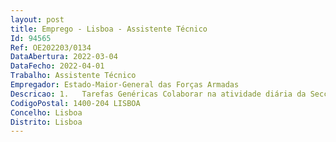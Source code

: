 ```yaml
--- 
layout: post
title: Emprego - Lisboa - Assistente Técnico
Id: 94565
Ref: OE202203/0134
DataAbertura: 2022-03-04
DataFecho: 2022-04-01
Trabalho: Assistente Técnico
Empregador: Estado-Maior-General das Forças Armadas
Descricao: 1.	Tarefas Genéricas Colaborar na atividade diária da Secção de Pessoal, em conformidade com as indicações dadas pelo Chefe da Secção de quem dependerá diretamente. Desempenho de funções de natureza executiva, de aplicação de métodos e processos, com base em diretivas bem definidas e instruções gerais, de grau médio de complexidade, nas áreas de atuação e instrumentais e nos vários domínios de atuação da secção a.	Atualizar os diversos mapas de controlo de efetivos b.	Preparar os processos de abate ao efetivo por transferência, passagem à disponibilidade e reserva c.	Preparar os processos relacionados com o recrutamento de pessoal d.	Atualizar os Processos Individuais em conformidade com o publicado na Ordem de Serviço e.	Preparar os processos de avaliação dos militares (FAV) e dos funcionários civis (SIADAP) f.	Elaborar requisições, notas e ofícios na plataforma “ Gestão Documental “ g.	Elaborar as propostas de alterações mensais de abonos a enviar ao EMGFA h.	Elaborar as propostas de desempenho de funções, para publicação em Ordem de Serviço i.	Colaborar na elaboração do Plano de Férias dos militares e funcionários civis j.	Rececionar, preparar e enviar os documentos para processamento pela ADM IASFA k.	Arquivar toda a documentação processada na Secção de Pessoal.2. Tarefas Especificas Nada a referir
CodigoPostal: 1400-204 LISBOA
Concelho: Lisboa
Distrito: Lisboa
--- 
```

